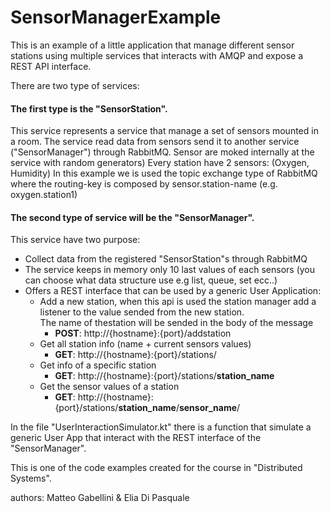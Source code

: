 # SensorManagerExample


This is an example of a little application that manage different sensor stations using multiple services that interacts with AMQP and expose a REST API interface.  

There are two type of services:

#### The first type is the "SensorStation".  
  This service represents a service that manage a set of sensors mounted in a room.
  The service read data from sensors send it to another service ("SensorManager") through RabbitMQ. 
  Sensor are moked internally at the service with random generators)
  Every station have 2 sensors:  (Oxygen, Humidity)
  In this example we is used the topic exchange type of RabbitMQ where the routing-key is composed by sensor.station-name (e.g. oxygen.station1)
  
#### The second type of service will be the "SensorManager".
  This service have two purpose:
    
 - Collect data from the registered "SensorStation"s through RabbitMQ
 - The service keeps in memory only 10 last values of each sensors (you can choose what data structure use e.g list, queue, set ecc..)
 - Offers a REST interface that can be used by a generic User Application:
    -  Add a new station, when this api is used the station manager add a listener to the value sended from the new station.  
    The name of thestation will be sended in the body of the message
        - **POST**: http://{hostname}:{port}/addstation 
    - Get all station info (name + current sensors values)
        - **GET**: http://{hostname}:{port}/stations/
    - Get info of a specific station
        - **GET**: http://{hostname}:{port}/stations/**station_name**
    - Get the sensor values of a station
        - **GET**: http://{hostname}:{port}/stations/**station_name**/**sensor_name**/ 
    
    
    
In the file "UserInteractionSimulator.kt" there is a function that simulate a generic User App that interact with the REST interface of the "SensorManager".    

This is one of the code examples created for the course in "Distributed Systems".

authors: Matteo Gabellini & Elia Di Pasquale